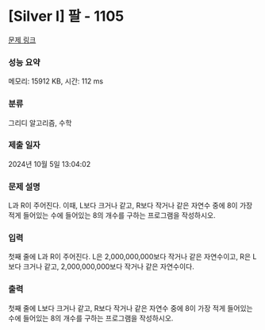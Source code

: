 # [Silver I] 팔 - 1105 

[문제 링크](https://www.acmicpc.net/problem/1105) 

### 성능 요약

메모리: 15912 KB, 시간: 112 ms

### 분류

그리디 알고리즘, 수학

### 제출 일자

2024년 10월 5일 13:04:02

### 문제 설명

<p>L과 R이 주어진다. 이때, L보다 크거나 같고, R보다 작거나 같은 자연수 중에 8이 가장 적게 들어있는 수에 들어있는 8의 개수를 구하는 프로그램을 작성하시오.</p>

### 입력 

 <p>첫째 줄에 L과 R이 주어진다. L은 2,000,000,000보다 작거나 같은 자연수이고, R은 L보다 크거나 같고, 2,000,000,000보다 작거나 같은 자연수이다.</p>

### 출력 

 <p>첫째 줄에 L보다 크거나 같고, R보다 작거나 같은 자연수 중에 8이 가장 적게 들어있는 수에 들어있는 8의 개수를 구하는 프로그램을 작성하시오.</p>

